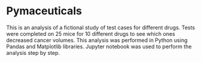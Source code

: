 # Pymaceuticals
This is an analysis of a fictional study of test cases for different drugs. Tests were completed on 25 mice for 10 different drugs to see which ones decreased cancer volumes.
This analysis was performed in Python using Pandas and Matplotlib libraries. Jupyter notebook was used to perform the analysis step by step.
